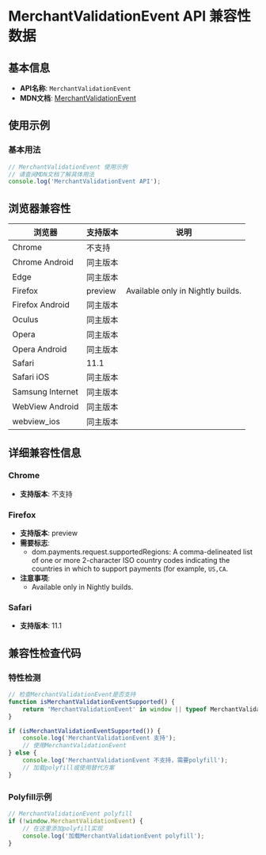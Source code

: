 # MerchantValidationEvent API 兼容性数据

## 基本信息

- **API名称**: `MerchantValidationEvent`
- **MDN文档**: [MerchantValidationEvent](https://developer.mozilla.org/docs/Web/API/MerchantValidationEvent)

## 使用示例

### 基本用法

```javascript
// MerchantValidationEvent 使用示例
// 请查阅MDN文档了解具体用法
console.log('MerchantValidationEvent API');
```

## 浏览器兼容性

| 浏览器 | 支持版本 | 说明 |
|--------|----------|------|
| Chrome | 不支持 |  |
| Chrome Android | 同主版本 |  |
| Edge | 同主版本 |  |
| Firefox | preview | Available only in Nightly builds. |
| Firefox Android | 同主版本 |  |
| Oculus | 同主版本 |  |
| Opera | 同主版本 |  |
| Opera Android | 同主版本 |  |
| Safari | 11.1 |  |
| Safari iOS | 同主版本 |  |
| Samsung Internet | 同主版本 |  |
| WebView Android | 同主版本 |  |
| webview_ios | 同主版本 |  |

## 详细兼容性信息

### Chrome

- **支持版本**: 不支持

### Firefox

- **支持版本**: preview
- **需要标志**: 
  - dom.payments.request.supportedRegions: A comma-delineated list of one or more 2-character ISO country codes indicating the countries in which to support payments (for example, <code>US,CA</code>.
- **注意事项**:
  - Available only in Nightly builds.

### Safari

- **支持版本**: 11.1

## 兼容性检查代码

### 特性检测

```javascript
// 检查MerchantValidationEvent是否支持
function isMerchantValidationEventSupported() {
    return 'MerchantValidationEvent' in window || typeof MerchantValidationEvent !== 'undefined';
}

if (isMerchantValidationEventSupported()) {
    console.log('MerchantValidationEvent 支持');
    // 使用MerchantValidationEvent
} else {
    console.log('MerchantValidationEvent 不支持，需要polyfill');
    // 加载polyfill或使用替代方案
}
```

### Polyfill示例

```javascript
// MerchantValidationEvent polyfill
if (!window.MerchantValidationEvent) {
    // 在这里添加polyfill实现
    console.log('加载MerchantValidationEvent polyfill');
}
```

